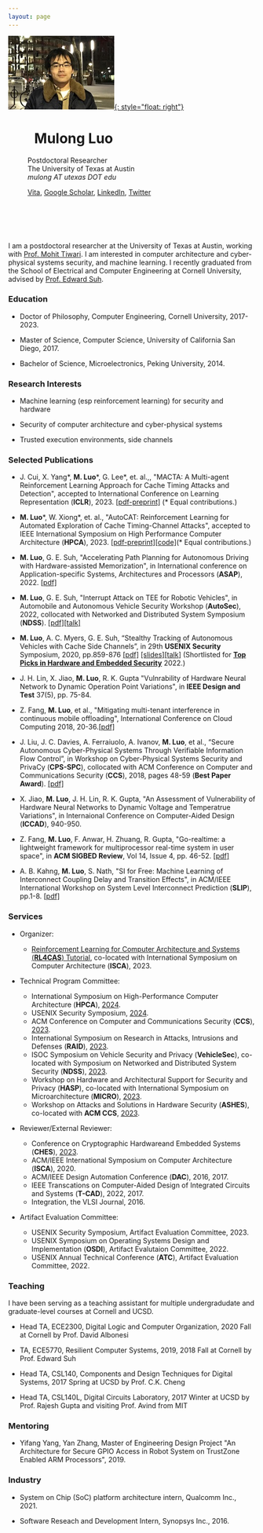 ```yaml
---
layout: page
---
```

[![photo](/fig/boston_small2.jpg){: style="float: right"}](/fig/boston.jpg) 
#  &nbsp; &nbsp; &nbsp; &nbsp; **Mulong Luo** 
   &nbsp; &nbsp; &nbsp; &nbsp; &nbsp; Postdoctoral Researcher          
   &nbsp; &nbsp; &nbsp; &nbsp; &nbsp; The University of Texas at Austin   
   &nbsp; &nbsp; &nbsp; &nbsp; &nbsp; *mulong AT utexas DOT edu*

   &nbsp; &nbsp; &nbsp; &nbsp; &nbsp; [Vita](/pub/vita.pdf), [Google Scholar](https://scholar.google.com/citations?user=KSiiEooAAAAJ&hl=en), [LinkedIn](https://www.linkedin.com/in/mulong-luo-2b15a084/), [Twitter](https://twitter.com/lmlaaron)
# &nbsp;
I am a postdoctoral researcher at the University of Texas at Austin, working with [Prof. Mohit Tiwari](https://users.ece.utexas.edu/~tiwari/index.html). I am interested in computer architecture and cyber-physical systems security, and machine learning. I recently graduated from the School of Electrical and Computer Engineering at Cornell University, advised by [Prof. Edward Suh](https://tsg.ece.cornell.edu/people/g-edward-suh/).

### Education

* Doctor of Philosophy, Computer Engineering, Cornell University, 2017-2023.

* Master of Science, Computer Science, University of California San Diego, 2017.

* Bachelor of Science, Microelectronics, Peking University, 2014.

### Research Interests

* Machine learning (esp reinforcement learning) for security and hardware

* Security of computer architecture and cyber-physical systems

* Trusted execution environments, side channels


### Selected Publications

* J. Cui, X. Yang\*, **M. Luo**\*, G. Lee\*, et. al.,, "MACTA: A Multi-agent Reinforcement Learning Approach for Cache Timing Attacks and Detection", accepted to International Conference on Learning Representation (**ICLR**), 2023. [\[pdf-preprint\]](https://openreview.net/pdf?id=CDlHZ78-Xzi) (\* Equal contributions.)

* **M. Luo**\*, W. Xiong\*, et. al., "AutoCAT: Reinforcement Learning for Automated Exploration of Cache Timing-Channel Attacks", accepted to IEEE International Symposium on High Performance Computer Architecture (**HPCA**), 2023. [\[pdf-preprint\]](https://arxiv.org/pdf/2208.08025.pdf)[\[code\]](https://github.com/facebookresearch/AutoCAT)(\* Equal contributions.) 

* **M. Luo**, G. E. Suh, "Accelerating Path Planning for Autonomous Driving with Hardware-assisted  Memorization", in International conference on Application-specific Systems, Architectures and Processors (**ASAP**), 2022. [\[pdf\]](https://arxiv.org/pdf/2205.02754.pdf)

* **M. Luo**, G. E. Suh, "Interrupt Attack on TEE for Robotic Vehicles", in Automobile and Autonomous Vehicle Security Workshop (**AutoSec**), 2022, collocated with Networked and Distributed System Symposium (**NDSS**). [\[pdf\]](/pub/AutoSec_2022_paper_1-19.pdf)[\[talk\]](https://www.youtube.com/watch?v=pzhKeZ2kbA0)

* **M. Luo**, A. C. Myers, G. E. Suh, “Stealthy Tracking of Autonomous Vehicles with Cache Side Channels”, in
29th **USENIX Security** Symposium, 2020, pp.859-876 [\[pdf\]](/pub/sec20-luo.pdf) [\[slides\]](https://www.usenix.org/system/files/sec20_slides_luo.pdf)[\[talk\]](https://youtu.be/prOLanX713s) (Shortlisted for [**Top Picks in Hardware and Embedded Security**](https://www.ieee-hsttc.org/tp-candidate-2022/) 2022.)

* J. H. Lin, X. Jiao, **M. Luo**, R. K. Gupta "Vulnrability of Hardware Neural Network to Dynamic Operation Point Variations", in **IEEE Design and Test** 37(5), pp. 75-84.

* Z. Fang, **M. Luo**, et al., "Mitigating multi-tenant interference in continuous mobile 
offloading", International Conference on Cloud Computing 2018, 20-36.[\[pdf\]](/pub/cloud.pdf) 

* J. Liu, J. C. Davies, A. Ferraiuolo, A. Ivanov, **M. Luo**, et al., “Secure Autonomous Cyber-Physical Systems
Through Verifiable Information Flow Control”, in Workshop on Cyber-Physical Systems Security and PrivaCy
(**CPS-SPC**), collocated with ACM Conference on Computer and Communications Security (**CCS**), 2018, pages 48-59 (**Best Paper Award**). [\[pdf\]](/pub/ifc-cpsspc2018.pdf)

* X. Jiao, **M. Luo**, J. H. Lin, R. K. Gupta, "An Assessment of Vulnerability of Hardware Neural Networks to Dynamic Voltage and Temperatrue Variations", in Internaional Conference on Computer-Aided Design (**ICCAD**), 940-950.

* Z. Fang, **M. Luo**, F. Anwar, H. Zhuang, R. Gupta, "Go-realtime: a lightweight framework for multiprocessor real-time system in user space", in **ACM SIGBED Review**, Vol 14, Issue 4, pp. 46-52. [\[pdf\]](/pub/gorealtime.pdf)

* A. B. Kahng, **M. Luo**, S. Nath, "SI for Free: Machine Learning of Interconnect Coupling Delay and Transition Effects", in ACM/IEEE International Workshop on System Level Interconnect Prediction (**SLIP**), pp.1-8. [\[pdf\]](/pub/gt1gt2si.pdf) 

### Services

* Organizer:
	* [Reinforcement Learning for Computer Architecture and Systems (**RL4CAS**) Tutorial](https://rl4cas.github.io), co-located with International Symposium on Computer Architecture (**ISCA**), 2023. 

* Technical Program Committee:
	* International Symposium on High-Performance Computer Architecture (**HPCA**), [2024](https://hpca-conf.org/2024/).
	* USENIX Security Symposium, [2024](https://www.usenix.org/conference/usenixsecurity24).
	* ACM Conference on Computer and Communications Security (**CCS**), [2023](https://www.sigsac.org/ccs/CCS2023/).
	* International Symposium on Research in Attacks, Intrusions and Defenses (**RAID**), [2023](https://raid2023.org/welcome.html).
	* ISOC Symposium on Vehicle Security and Privacy (**VehicleSec**), co-located with Symposium on Networked and Distributed System Security (**NDSS**), [2023](https://www.ndss-symposium.org/ndss-program/vehiclesec-2023/). 
	* Workshop on Hardware and Architectural Support for Security and Privacy (**HASP**), co-located with International Symposium on Microarchitecture (**MICRO**), [2023](https://www.haspworkshop.org/2023/index.html).
	* Workshop on Attacks and Solutions in Hardware Security (**ASHES**), co-located with **ACM CCS**, [2023](https://www.haspworkshop.org/2023/index.html).

* Reviewer/External Reviewer:
	* Conference on Cryptographic Hardwareand Embedded Systems (**CHES**), [2023](https://ches.iacr.org/2023/).
	* ACM/IEEE International Symposium on Computer Architecture (**ISCA**), 2020.
	* ACM/IEEE Design Automation Conference (**DAC**), 2016, 2017.
	* IEEE Transcations on Computer-Aided Design of Integrated Circuits and Systems (**T-CAD**), 2022, 2017.
	* Integration, the VLSI Journal, 2016.

* Artifact Evaluation Committee:
	* USENIX Security Symposium, Artifact Evaluation Committee, 2023.
	* USENIX Symposium on Operating Systems Design and Implementation (**OSDI**), Artifact Evalutaion Committee, 2022. 
	* USENIX Annual Technical Conference (**ATC**), Artifact Evaluation Committee, 2022.

### Teaching 

I have been serving as a teaching assistant for multiple undergradudate and graduate-level courses at Cornell and UCSD.

* Head TA, ECE2300, Digital Logic and Computer Organization, 2020 Fall at Cornell by Prof. David Albonesi

* TA, ECE5770, Resilient Computer Systems, 2019, 2018 Fall at Cornell by Prof. Edward Suh 

* Head TA, CSL140, Components and Design Techniques for Digital Systems, 2017 Spring at UCSD by Prof. C.K. Cheng

* Head TA, CSL140L, Digital Circuits Laboratory, 2017 Winter at UCSD by Prof. Rajesh Gupta and visiting Prof. Avind from MIT

### Mentoring

* Yifang Yang, Yan Zhang, Master of Engineering Design Project "An Architecture for Secure GPIO Access in Robot System on TrustZone Enabled ARM Processors", 2019.

### Industry

* System on Chip (SoC) platform architecture intern, Qualcomm Inc., 2021.

* Software Reseach and Development Intern, Synopsys Inc., 2016.
